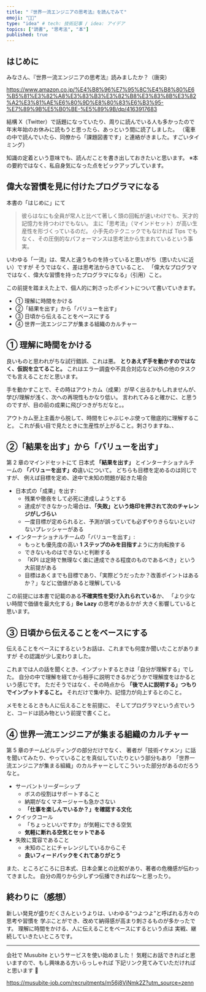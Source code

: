 ```yaml
---
title: "『世界一流エンジニアの思考法』を読んでみて"
emoji: "👨‍💻"
type: "idea" # tech: 技術記事 / idea: アイデア
topics: ["読書", "思考法", "本"]
published: true
---
```


## はじめに

みなさん、『世界一流エンジニアの思考法』読みましたか？（唐突）

https://www.amazon.co.jp/%E4%B8%96%E7%95%8C%E4%B8%80%E6%B5%81%E3%82%A8%E3%83%B3%E3%82%B8%E3%83%8B%E3%82%A2%E3%81%AE%E6%80%9D%E8%80%83%E6%B3%95-%E7%89%9B%E5%B0%BE-%E5%89%9B/dp/4163917683

結構 X（Twitter）で話題になっていたり、周りに読んでいる人も多かったので
年末年始のお休みに読もうと思ったら、あっという間に読了しました。
（電車の中で読んでいたら、同僚から「課題図書です」と連絡がきました。すごいタイミング）

知識の定着という意味でも、読んだことを書き出しておきたいと思います。
※本の要約ではなく、私自身気になった点をピックアップしています。

## 偉大な習慣を見に付けたプログラマになる

本書の「はじめに」にて

> 彼らはなにも全員が常人と比べて著しく頭の回転が速いわけでも、天才的記憶力を持つわけでもない。
> 主に「思考法」（マインドセット）が高い生産性を形づくっているのだ。
> 小手先のテクニックでもなければ Tips でもなく、その圧倒的なパフォーマンスは思考法から生まれているという事実。

いわゆる「一流」は、常人と違うものを持っていると思いがち（思いたいに近い）ですが
そうではなく、差は思考法からきていること、
「偉大なプログラマではなく、偉大な習慣を持ったプログラマになる」（引用）こと。

この前提を踏まえた上で、個人的に刺さったポイントについて書いていきます。

- ① 理解に時間をかける
- ②「結果を出す」から「バリューを出す」
- ③ 日頃から伝えることをベースにする
- ④ 世界一流エンジニアが集まる組織のカルチャー

## ① 理解に時間をかける

良いものと思われがちな試行錯誤、これは悪。
**とりあえず手を動かすのではなく、仮説を立てること。**
これはエラー調査や不具合対応など以外の他のタスクでも言えることだと思います。

手を動かすことで、その時はアウトカム（成果）が早く出るかもしれませんが、
学び/理解が浅く、次への再現性もかなり低い。
言われてみると確かに、と思うのですが、目の前の成果に飛びつきがちだなと。。

アウトカム至上主義から脱して、時間をじゃぶじゃぶ使って徹底的に理解すること。
これが長い目で見たときに生産性が上がること。刺さりますね、、

## ②「結果を出す」から「バリューを出す」

第 2 章のマインドセットにて
日本式 **「結果を出す」** とインターナショナルチームの **「バリューを出す」の**違いについて。
どちらも目標を定めるのは同じですが、
例えば目標を定め、途中で未知の問題が起きた場合

- 日本式の「成果」を出す:
  - 残業や徹夜をして必死に達成しようとする
  - 達成ができなかった場合は、**「失敗」という烙印を押されて次のチャレンジがしづらい**
  - 一度目標が定められると、予測が誤っていても必ずやりきらないといけないプレッシャーがある
- インターナショナルチームの「バリューを出す」:
  - もっとも優先度の高い **1 ステップのみを目指す**ように方向転換する
  - できないものはできないと判断する
  - 「KPI は定時で無理なく楽に達成できる程度のものであるべき」という大前提がある
  - 目標はあくまでも目標であり、「実際どうだったか？改善ポイントはあるか？」などに価値があると理解している

この前提には本書で記載のある**不確実性を受け入れられている**か、
「より少ない時間で価値を最大化する」**Be Lazy** の思考があるかが
大きく影響していると思います。

## ③ 日頃から伝えることをベースにする

伝えることをベースにするというお話は、これまでも何度か聞いたことがありますが
その認識が少し変わりました。

これまでは人の話を聞くとき、インプットするときは「自分が理解する」でした。
自分の中で理解を経てから相手に説明できるかどうかで理解度をはかるという感じです。
ただそうではなく、その時点から **「後で人に説明する」つもりでインプットすること。**
それだけで集中力、記憶力が向上するとのこと。

メモをとるときも人に伝えることを前提に、
そしてプログラマという点でいうと、コードは読み物という前提で書くこと。

## ④ 世界一流エンジニアが集まる組織のカルチャー

第 5 章のチームビルディングの部分だけでなく、
著者が「技術イケメン」に話を聞いてみたり、やっていることを真似していたりという部分もあり
「世界一流エンジニアが集まる組織」のカルチャーとしてこういった部分があるのだろうなと。

- サーバントリーダーシップ
  - ボスの役割はサポートすること
  - 納期がなくマネージャーも急かさない
  - **「仕事を楽しんでいるか？」を確認する文化**
- クイックコール
  - 「ちょっといいですか」が気軽にできる空気
  - **気軽に断れる空気とセットである**
- 失敗に寛容であること
  - 未知のことにチャレンジしているからこそ
  - **良いフィードバックをくれてありがとう**

また、ところどころに日本式、日本企業との比較があり、著者の危機感が伝わってきました。
自分の周りから少しずつ伝播できればな〜と思ったり。

## 終わりに（感想）

新しい発見が盛りだくさんというよりは、いわゆる"つよつよ"と呼ばれる方々の思考や習慣を
学ぶことができ、改めて納得感が高まり刺さるものが多かったです。
理解に時間をかける、人に伝えることをベースにするという点は
実戦、継続していきたいところです。

---

会社で Musubite というサービスを使い始めました！
気軽にお話できればと思いますので、もし興味ある方いらっしゃれば
下記リンク見てみていただければと思います 🙌

https://musubite-job.com/recruitments/m56j8ViNmk2Z?utm_source=zenn
